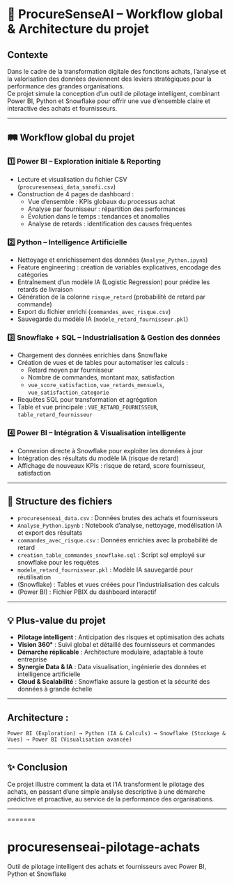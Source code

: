 # 🚀 ProcureSenseAI – Workflow global & Architecture du projet

## Contexte

Dans le cadre de la transformation digitale des fonctions achats, l’analyse et la valorisation des données deviennent des leviers stratégiques pour la performance des grandes organisations.  
Ce projet simule la conception d’un outil de pilotage intelligent, combinant Power BI, Python et Snowflake pour offrir une vue d’ensemble claire et interactive des achats et fournisseurs.

---

## 🛤️ Workflow global du projet

### 1️⃣ Power BI – Exploration initiale & Reporting
- Lecture et visualisation du fichier CSV (`procuresenseai_data_sanofi.csv`)
- Construction de 4 pages de dashboard :
  - Vue d’ensemble : KPIs globaux du processus achat
  - Analyse par fournisseur : répartition des performances
  - Évolution dans le temps : tendances et anomalies
  - Analyse de retards : identification des causes fréquentes

### 2️⃣ Python – Intelligence Artificielle
- Nettoyage et enrichissement des données (`Analyse_Python.ipynb`)
- Feature engineering : création de variables explicatives, encodage des catégories
- Entraînement d’un modèle IA (Logistic Regression) pour prédire les retards de livraison
- Génération de la colonne `risque_retard` (probabilité de retard par commande)
- Export du fichier enrichi (`commandes_avec_risque.csv`)
- Sauvegarde du modèle IA (`modele_retard_fournisseur.pkl`)

### 3️⃣ Snowflake + SQL – Industrialisation & Gestion des données
- Chargement des données enrichies dans Snowflake
- Création de vues et de tables pour automatiser les calculs :
  - Retard moyen par fournisseur
  - Nombre de commandes, montant max, satisfaction
  - `vue_score_satisfaction`, `vue_retards_mensuels`, `vue_satisfaction_categorie`
- Requêtes SQL pour transformation et agrégation
- Table et vue principale : `VUE_RETARD_FOURNISSEUR`, `table_retard_fournisseur`

### 4️⃣ Power BI – Intégration & Visualisation intelligente
- Connexion directe à Snowflake pour exploiter les données à jour
- Intégration des résultats du modèle IA (risque de retard)
- Affichage de nouveaux KPIs : risque de retard, score fournisseur, satisfaction

---

## 📁 Structure des fichiers

- `procuresenseai_data.csv` : Données brutes des achats et fournisseurs
- `Analyse_Python.ipynb` : Notebook d’analyse, nettoyage, modélisation IA et export des résultats
- `commandes_avec_risque.csv` : Données enrichies avec la probabilité de retard
- `creation_table_commandes_snowflake.sql` : Script sql employé sur snowflake pour les requêtes
- `modele_retard_fournisseur.pkl` : Modèle IA sauvegardé pour réutilisation
- (Snowflake) : Tables et vues créées pour l’industrialisation des calculs
- (Power BI) : Fichier PBIX du dashboard interactif

---

## 💡 Plus-value du projet

- **Pilotage intelligent** : Anticipation des risques et optimisation des achats
- **Vision 360°** : Suivi global et détaillé des fournisseurs et commandes
- **Démarche réplicable** : Architecture modulaire, adaptable à toute entreprise
- **Synergie Data & IA** : Data visualisation, ingénierie des données et intelligence artificielle
- **Cloud & Scalabilité** : Snowflake assure la gestion et la sécurité des données à grande échelle

---

## Architecture : 

```
Power BI (Exploration) → Python (IA & Calculs) → Snowflake (Stockage & Vues) → Power BI (Visualisation avancée)
```

---

## ✨ Conclusion

Ce projet illustre comment la data et l’IA transforment le pilotage des achats, en passant d’une simple analyse descriptive à une démarche prédictive et proactive, au service de la performance des organisations.

---
=======
# procuresenseai-pilotage-achats
Outil de pilotage intelligent des achats et fournisseurs avec Power BI, Python et Snowflake
